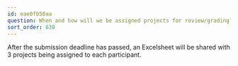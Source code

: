 ```yaml
---
id: eae0fb50aa
question: When and how will we be assigned projects for review/grading?
sort_order: 630
---
```


After the submission deadline has passed, an Excelsheet will be shared with 3 projects being assigned to each participant.

